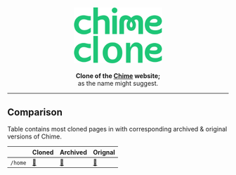 <p align="center">
  <br />
  <a href="https://chime-clone.vercel.app/" target="_blank">
    <img
      alt="Chime Clone"
      title="Chime Clone"
      src="/assets/chime-clone-logo.svg"
      width="200"
      style="max-width: 100%;"
    />
  </a>
  <br /><br />
  <b align="center">
    Clone of the <a href="https://www.chime.com/">Chime</a> website;
  </b>
  <br />
  <span>as the name might suggest.</span>
</p>

---

## Comparison

Table contains most cloned pages in with corresponding archived & original
versions of Chime.

|         | Cloned                                | Archived                                                                | Orignal                      |
| ------- | ------------------------------------- | ----------------------------------------------------------------------- | ---------------------------- |
| `/home` | [🔗](https://chime-clone.vercel.app/) | [🔗](https://web.archive.org/web/20230201050115/https://www.chime.com/) | [🔗](https://www.chime.com/) |
